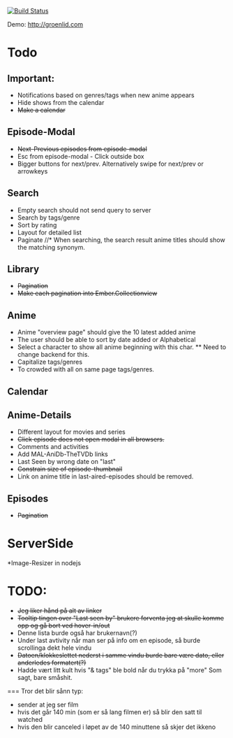 [![Build Status](https://travis-ci.org/groenlid/uranime-client.png?branch=master)](https://travis-ci.org/groenlid/uranime-client)

Demo: http://groenlid.com

Todo
==

Important:
--
* Notifications based on genres/tags when new anime appears
* Hide shows from the calendar
* ~~Make a calendar~~

Episode-Modal
--
* ~~Next-Previous episodes from episode-modal~~
* Esc from episode-modal - Click outside box
* Bigger buttons for next/prev. Alternatively swipe for next/prev or arrowkeys

Search
--
* Empty search should not send query to server
* Search by tags/genre
* Sort by rating
* Layout for detailed list
* Paginate
//* When searching, the search result anime titles should show the matching synonym.

Library
--
* ~~Pagination~~
* ~~Make each pagination into Ember.Collectionview~~

Anime
--

* Anime "overview page" should give the 10 latest added anime
* The user should be able to sort by date added or Alphabetical
* Select a character to show all anime beginning with this char.
** Need to change backend for this.
* Capitalize tags/genres
* To crowded with all on same page tags/genres.

Calendar
--

Anime-Details
--

* Different layout for movies and series 
* ~~Click episode does not open modal in all browsers.~~
* Comments and activities
* Add MAL-AniDb-TheTVDb links
* Last Seen by wrong date on "last"
* ~~Constrain size of episode-thumbnail~~
* Link on anime title in last-aired-episodes should be removed.

Episodes
--
* ~~Pagination~~


ServerSide
==

*Image-Resizer in nodejs




TODO:
===
* ~~Jeg liker hånd på alt av linker~~
* ~~Tooltip tingen over "Last seen by" brukere forventa jeg at skulle komme opp og gå bort ved hover-in/out~~
* Denne lista burde også har brukernavn(?)
* Under last avtivity når man ser på info om en episode, så burde scrollinga dekt hele vindu
* ~~Datoen/klokkeslettet nederst i samme vindu burde bare være dato, eller anderledes formatert(?)~~
* Hadde vært litt kult hvis "& tags" ble bold når du trykka på "more"
Som sagt, bare småshit. 

===
Tror det blir sånn typ:
- sender at jeg ser film
- hvis det går 140 min (som er så lang filmen er) så blir den satt til watched
- hvis den blir canceled i løpet av de 140 minuttene så skjer det ikkeno
